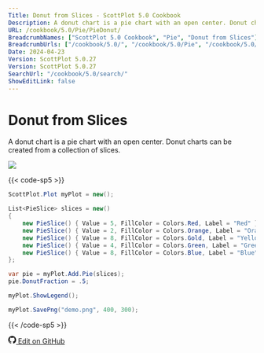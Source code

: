 ```yaml
---
Title: Donut from Slices - ScottPlot 5.0 Cookbook
Description: A donut chart is a pie chart with an open center. Donut charts can be created from a collection of slices.
URL: /cookbook/5.0/Pie/PieDonut/
BreadcrumbNames: ["ScottPlot 5.0 Cookbook", "Pie", "Donut from Slices"]
BreadcrumbUrls: ["/cookbook/5.0/", "/cookbook/5.0/Pie", "/cookbook/5.0/Pie/PieDonut"]
Date: 2024-04-23
Version: ScottPlot 5.0.27
Version: ScottPlot 5.0.27
SearchUrl: "/cookbook/5.0/search/"
ShowEditLink: false
---
```


# Donut from Slices


A donut chart is a pie chart with an open center. Donut charts can be created from a collection of slices.

[![](/cookbook/5.0/images/PieDonut.png?240423091821)](/cookbook/5.0/images/PieDonut.png?240423091821)

{{< code-sp5 >}}

```cs
ScottPlot.Plot myPlot = new();

List<PieSlice> slices = new()
{
    new PieSlice() { Value = 5, FillColor = Colors.Red, Label = "Red" },
    new PieSlice() { Value = 2, FillColor = Colors.Orange, Label = "Orange" },
    new PieSlice() { Value = 8, FillColor = Colors.Gold, Label = "Yellow" },
    new PieSlice() { Value = 4, FillColor = Colors.Green, Label = "Green" },
    new PieSlice() { Value = 8, FillColor = Colors.Blue, Label = "Blue" },
};

var pie = myPlot.Add.Pie(slices);
pie.DonutFraction = .5;

myPlot.ShowLegend();

myPlot.SavePng("demo.png", 400, 300);

```

{{< /code-sp5 >}}

<a href='https://github.com/ScottPlot/ScottPlot/blob/main/src/ScottPlot5/ScottPlot5%20Cookbook/Recipes/PlotTypes/Pie.cs'><svg xmlns="http://www.w3.org/2000/svg" width="16" height="16" fill="currentColor" class="mb-1 bi bi-github" viewBox="0 0 16 16">
  <path d="M8 0C3.58 0 0 3.58 0 8c0 3.54 2.29 6.53 5.47 7.59.4.07.55-.17.55-.38 0-.19-.01-.82-.01-1.49-2.01.37-2.53-.49-2.69-.94-.09-.23-.48-.94-.82-1.13-.28-.15-.68-.52-.01-.53.63-.01 1.08.58 1.23.82.72 1.21 1.87.87 2.33.66.07-.52.28-.87.51-1.07-1.78-.2-3.64-.89-3.64-3.95 0-.87.31-1.59.82-2.15-.08-.2-.36-1.02.08-2.12 0 0 .67-.21 2.2.82.64-.18 1.32-.27 2-.27s1.36.09 2 .27c1.53-1.04 2.2-.82 2.2-.82.44 1.1.16 1.92.08 2.12.51.56.82 1.27.82 2.15 0 3.07-1.87 3.75-3.65 3.95.29.25.54.73.54 1.48 0 1.07-.01 1.93-.01 2.2 0 .21.15.46.55.38A8.01 8.01 0 0 0 16 8c0-4.42-3.58-8-8-8"/>
</svg> Edit on GitHub</a>

